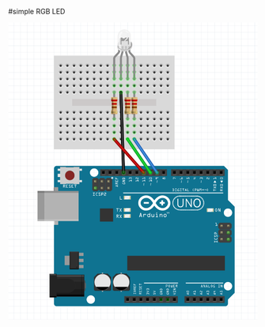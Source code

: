#simple RGB LED

![breadboard layout](https://raw.githubusercontent.com/laurakurup/arduino/master/simple%20RBG%20LED/breadboard_layout.png)
